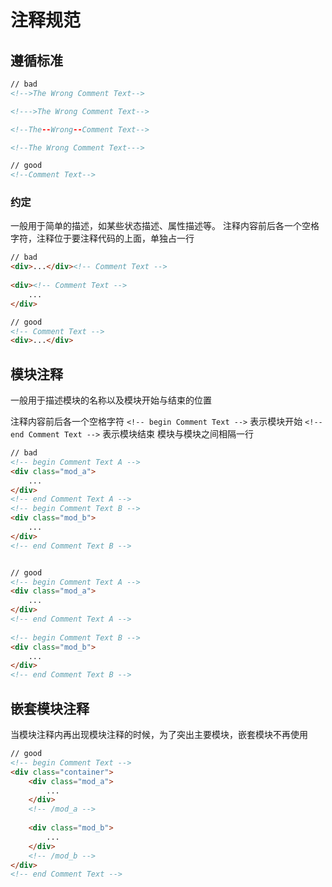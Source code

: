 # 注释规范

## 遵循标准

```html
// bad
<!-->The Wrong Comment Text-->

<!--->The Wrong Comment Text-->

<!--The--Wrong--Comment Text-->

<!--The Wrong Comment Text--->

// good
<!--Comment Text-->
```

### 约定
一般用于简单的描述，如某些状态描述、属性描述等。
注释内容前后各一个空格字符，注释位于要注释代码的上面，单独占一行

```html
// bad
<div>...</div><!-- Comment Text -->	
	
<div><!-- Comment Text -->
    ...
</div>

// good
<!-- Comment Text -->
<div>...</div>
```



## 模块注释
一般用于描述模块的名称以及模块开始与结束的位置

注释内容前后各一个空格字符 
`<!-- begin Comment Text -->` 表示模块开始
`<!-- end Comment Text -->` 表示模块结束
模块与模块之间相隔一行

```html
// bad
<!-- begin Comment Text A -->
<div class="mod_a">
    ...
</div>
<!-- end Comment Text A -->
<!-- begin Comment Text B -->	
<div class="mod_b">
    ...
</div>
<!-- end Comment Text B -->


// good
<!-- begin Comment Text A -->	
<div class="mod_a">
    ...
</div>
<!-- end Comment Text A -->
	
<!-- begin Comment Text B -->	
<div class="mod_b">
    ...
</div>
<!-- end Comment Text B -->
```


## 嵌套模块注释
当模块注释内再出现模块注释的时候，为了突出主要模块，嵌套模块不再使用
```html
// good
<!-- begin Comment Text -->
<div class="container">
    <div class="mod_a">
        ...
    </div>
    <!-- /mod_a -->
    	
    <div class="mod_b">
    	...
    </div>
    <!-- /mod_b -->
</div>
<!-- end Comment Text -->
```